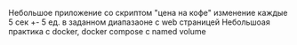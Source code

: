 Небольшое приложение со скриптом "цена на кофе" изменение каждые 5 сек +- 5 ед. в заданном диапазаоне с web страницей
Небольшоая практика с docker, docker compose с named volume